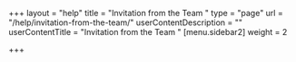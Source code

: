 +++
layout = "help"
title = "Invitation from the Team "
type = "page"
url = "/help/invitation-from-the-team/"
userContentDescription = ""
userContentTitle = "Invitation from the Team "
[menu.sidebar2]
weight = 2

+++
